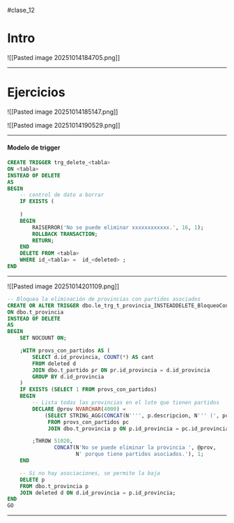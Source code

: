#clase_12

# Intro

![[Pasted image 20251014184705.png]]

---
# Ejercicios

![[Pasted image 20251014185147.png]]

![[Pasted image 20251014190529.png]]

---


#### Modelo de trigger
```sql
CREATE TRIGGER trg_delete_<tabla>
ON <tabla>
INSTEAD OF DELETE
AS
BEGIN
	-- control de dato a borrar
    IF EXISTS (
    
    )
    BEGIN
        RAISERROR('No se puede eliminar xxxxxxxxxxxx.', 16, 1);
        ROLLBACK TRANSACTION;
        RETURN;
    END
    DELETE FROM <tabla>
    WHERE id_<tabla> =  id_<deleted> ;
END
```


---



![[Pasted image 20251014201109.png]]


```sql
-- Bloquea la eliminación de provincias con partidos asociados
CREATE OR ALTER TRIGGER dbo.le_trg_t_provincia_INSTEADDELETE_BloqueoConPartidos
ON dbo.t_provincia
INSTEAD OF DELETE
AS
BEGIN
    SET NOCOUNT ON;

    ;WITH provs_con_partidos AS (
        SELECT d.id_provincia, COUNT(*) AS cant
        FROM deleted d
        JOIN dbo.t_partido pr ON pr.id_provincia = d.id_provincia
        GROUP BY d.id_provincia
    )
    IF EXISTS (SELECT 1 FROM provs_con_partidos)
    BEGIN
        -- Lista todas las provincias en el lote que tienen partidos
        DECLARE @prov NVARCHAR(4000) =
            (SELECT STRING_AGG(CONCAT(N'''', p.descripcion, N''' (', pc.cant, N' partido/s)'), N', ')
             FROM provs_con_partidos pc
             JOIN dbo.t_provincia p ON p.id_provincia = pc.id_provincia);

        ;THROW 51020,
               CONCAT(N'No se puede eliminar la provincia ', @prov,
                      N' porque tiene partidos asociados.'), 1;
    END

    -- Si no hay asociaciones, se permite la baja
    DELETE p
    FROM dbo.t_provincia p
    JOIN deleted d ON d.id_provincia = p.id_provincia;
END
GO
```

---

